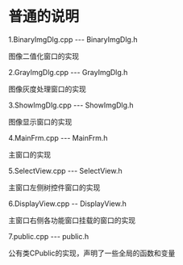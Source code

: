 ﻿# 普通的说明

1.BinaryImgDlg.cpp --- BinaryImgDlg.h

图像二值化窗口的实现

2.GrayImgDlg.cpp --- GrayImgDlg.h

图像灰度处理窗口的实现

3.ShowImgDlg.cpp --- ShowImgDlg.h

图像显示窗口的实现

4.MainFrm.cpp --- MainFrm.h

主窗口的实现

5.SelectView.cpp --- SelectView.h

主窗口左侧树控件窗口的实现

6.DisplayView.cpp -- DisplayView.h

主窗口右侧各功能窗口挂载的窗口的实现

7.public.cpp --- public.h

公有类CPublic的实现，声明了一些全局的函数和变量






